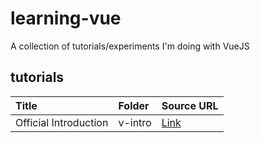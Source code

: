 # learning-vue
A collection of tutorials/experiments I'm doing with VueJS

## tutorials

| Title | Folder | Source URL |
|:-------|:---|:---|
| Official Introduction | v-intro | [Link](https://vuejs.org/v2/guide/)
